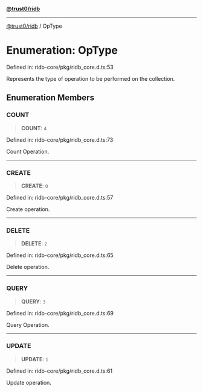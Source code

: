 [**@trust0/ridb**](../README.md)

***

[@trust0/ridb](../README.md) / OpType

# Enumeration: OpType

Defined in: ridb-core/pkg/ridb\_core.d.ts:53

Represents the type of operation to be performed on the collection.

## Enumeration Members

### COUNT

> **COUNT**: `4`

Defined in: ridb-core/pkg/ridb\_core.d.ts:73

Count Operation.

***

### CREATE

> **CREATE**: `0`

Defined in: ridb-core/pkg/ridb\_core.d.ts:57

Create operation.

***

### DELETE

> **DELETE**: `2`

Defined in: ridb-core/pkg/ridb\_core.d.ts:65

Delete operation.

***

### QUERY

> **QUERY**: `3`

Defined in: ridb-core/pkg/ridb\_core.d.ts:69

Query Operation.

***

### UPDATE

> **UPDATE**: `1`

Defined in: ridb-core/pkg/ridb\_core.d.ts:61

Update operation.
